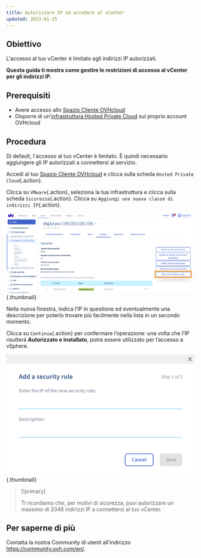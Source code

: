```yaml
---
title: Autorizzare IP ad accedere al vCenter
updated: 2023-01-25
---
```


## Obiettivo

L'accesso al tuo vCenter è limitato agli indirizzi IP autorizzati.

**Questa guida ti mostra come gestire le restrizioni di accesso al vCenter per gli indirizzi IP.**

## Prerequisiti

* Avere accesso allo [Spazio Cliente OVHcloud](https://www.ovh.com/auth/?action=gotomanager&from=https://www.ovh.it/&ovhSubsidiary=it)
* Disporre di un’[infrastruttura Hosted Private Cloud](https://www.ovhcloud.com/it/enterprise/products/hosted-private-cloud/) sul proprio account OVHcloud

## Procedura

Di default, l'accesso al tuo vCenter è limitato. È quindi necessario aggiungere gli IP autorizzati a connettersi al servizio.

Accedi al tuo [Spazio Cliente OVHcloud](https://www.ovh.com/auth/?action=gotomanager&from=https://www.ovh.it/&ovhSubsidiary=it) e clicca sulla scheda `Hosted Private Cloud`{.action}.

Clicca su `VMware`{.action}, seleziona la tua infrastruttura e clicca sulla scheda `Sicurezza`{.action}. Clicca su `Aggiungi una nuova classe di indirizzi IP`{.action}.

![vCenter](images/restrictIP.JPG){.thumbnail}

Nella nuova finestra, indica l’IP in questione ed eventualmente una descrizione per poterlo trovare più facilmente nella lista in un secondo momento.

Clicca su `Continua`{.action} per confermare l’operazione: una volta che l’IP risulterà **Autorizzato e installato**, potrà essere utilizzato per l’accesso a vSphere.

![vCenter](images/restrictIP2.JPG){.thumbnail}

> [!primary]
>
> Ti ricordiamo che, per motivi di sicurezza, puoi autorizzare un massimo di 2048 indirizzi IP a connettersi al tuo vCenter.
>

## Per saperne di più

Contatta la nostra Community di utenti all’indirizzo <https://community.ovh.com/en/>.
